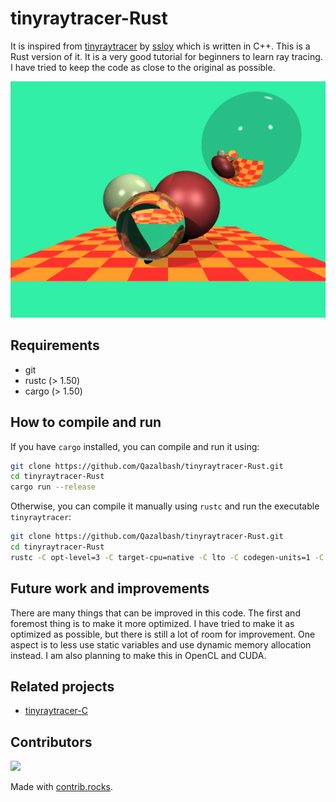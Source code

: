 # tinyraytracer-Rust

It is inspired from [tinyraytracer](https://github.com/ssloy/tinyraytracer) by [ssloy](https://github.com/ssloy) which is written in C++. This is a Rust version of it. It is a very good tutorial for beginners to learn ray tracing. I have tried to keep the code as close to the original as possible.

![Result](out.png)

## Requirements

- git
- rustc (> 1.50)
- cargo (> 1.50)

## How to compile and run

If you have `cargo` installed, you can compile and run it using:

```bash
git clone https://github.com/Qazalbash/tinyraytracer-Rust.git
cd tinyraytracer-Rust
cargo run --release
```

Otherwise, you can compile it manually using `rustc` and run the executable `tinyraytracer`:

```bash
git clone https://github.com/Qazalbash/tinyraytracer-Rust.git
cd tinyraytracer-Rust
rustc -C opt-level=3 -C target-cpu=native -C lto -C codegen-units=1 -C panic=abort -C debuginfo=0 -C metadata=8e0d7b5e2e2b3b3e --out-dir ./target --crate-name tinyraytracer src/main.rs
```

## Future work and improvements

There are many things that can be improved in this code. The first and foremost thing is to make it more optimized. I have tried to make it as optimized as possible, but there is still a lot of room for improvement. One aspect is to less use static variables and use dynamic memory allocation instead. I am also planning to make this in OpenCL and CUDA.

## Related projects

- [tinyraytracer-C](https://github.com/Qazalbash/tinyraytracer-C)

## Contributors

<a href="https://github.com/Qazalbash/tinyraytracer-Rust/graphs/contributors">
  <img src="https://contrib.rocks/image?repo=Qazalbash/tinyraytracer-Rust" />
</a>

Made with [contrib.rocks](https://contrib.rocks).
